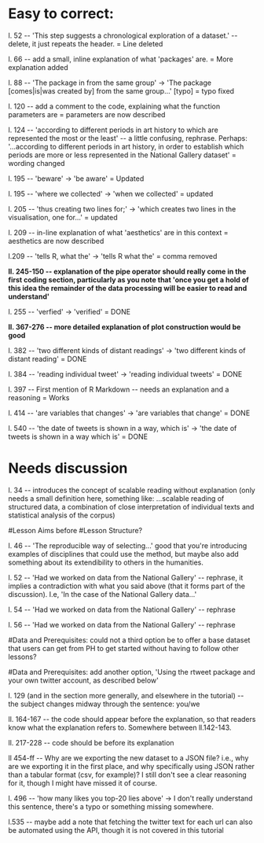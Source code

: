 # Easy to correct:
l. 52 -- 'This step suggests a chronological exploration of a dataset.' -- delete, it just repeats the header. = Line deleted

l. 66 -- add a small, inline explanation of what 'packages' are. = More explanation added

l. 88 -- 'The package in from the same group' -> 'The package [comes|is|was created by] from the same group...' [typo] = typo fixed

l. 120 -- add a comment to the code, explaining what the function parameters are = parameters are now described

l. 124 -- 'according to different periods in art history to which are represented the most or the least' -- a little confusing, rephrase. Perhaps: '...according to different periods in art history, in order to establish which periods are more or less represented in the National Gallery dataset' = wording changed

l. 195 -- 'beware' -> 'be aware' = Updated

l. 195 -- 'where we collected' -> 'when we collected' = updated


l. 205 -- 'thus creating two lines for;' -> 'which creates two lines in the visualisation, one for...' = updated

l. 209 -- in-line explanation of what 'aesthetics' are in this context = aesthetics are now described

l.209 -- 'tells R, what the' -> 'tells R what the' = comma removed 

**ll. 245-150 -- explanation of the pipe operator should really come in the first coding section, particularly as you note that 'once you get a hold of this idea the remainder of the data processing will be easier to read and understand'**

l. 255 -- 'verfied' -> 'verified' = DONE

**ll. 367-276 -- more detailed explanation of plot construction would be good**

l. 382 -- 'two different kinds of distant readings' -> 'two different kinds of distant reading' = DONE

l. 384 -- 'reading individual tweet' -> 'reading individual tweets' = DONE

l. 397 -- First mention of R Markdown -- needs an explanation and a reasoning = Works

l. 414 -- 'are variables that changes' -> 'are variables that change' = DONE

l. 540 -- 'the date of tweets is shown in a way, which is' -> 'the date of tweets is shown in a way which is' = DONE

# Needs discussion

l. 34 -- introduces the concept of scalable reading without explanation (only needs a small definition here, something like: ...scalable reading of structured data, a combination of close interpretation of individual texts and statistical analysis of the corpus)

#Lesson Aims before #Lesson Structure?

l. 46 -- 'The reproducible way of selecting...' good that you're introducing examples of disciplines that could use the method, but maybe also add something about its extendibility to others in the humanities.

l. 52 -- 'Had we worked on data from the National Gallery' -- rephrase, it implies a contradiction with what you said above (that it forms part of the discussion). I.e, 'In the case of the National Gallery data...'

l. 54 -- 'Had we worked on data from the National Gallery' -- rephrase

l. 56 -- 'Had we worked on data from the National Gallery' -- rephrase

#Data and Prerequisites: could not a third option be to offer a base dataset that users can get from PH to get started without having to follow other lessons?

#Data and Prerequisites: add another option, 'Using the rtweet package and your own twitter account, as described below'

l. 129 (and in the section more generally, and elsewhere in the tutorial) -- the subject changes midway through the sentence: you/we

ll. 164-167 -- the code should appear before the explanation, so that readers know what the explanation refers to. Somewhere between ll.142-143.

ll. 217-228 -- code should be before its explanation

ll 454-ff -- Why are we exporting the new dataset to a JSON file? i.e., why are we exporting it in the first place, and why specifically using JSON rather than a tabular format (csv, for example)? I still don't see a clear reasoning for it, though I might have missed it of course.

l. 496 -- 'how many likes you top-20 lies above' -> I don't really understand this sentence, there's a typo or something missing somewhere.

l.535 -- maybe add a note that fetching the twitter text for each url can also be automated using the API, though it is not covered in this tutorial


